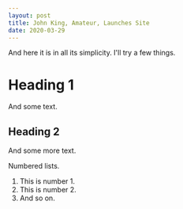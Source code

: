```yaml
---
layout: post
title: John King, Amateur, Launches Site
date: 2020-03-29
---
```


And here it is in all its simplicity. I'll try a few things.

# Heading 1
And some text.
## Heading 2
And some more text.

Numbered lists.
1. This is number 1.
2. This is number 2.
3. And so on.
